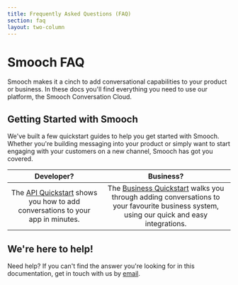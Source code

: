 ```yaml
---
title: Frequently Asked Questions (FAQ)
section: faq
layout: two-column
---
```


# Smooch FAQ

Smooch makes it a cinch to add conversational capabilities to your product or business. In these docs you'll find everything you need to use our platform, the Smooch Conversation Cloud.

## Getting Started with Smooch

We've built a few quickstart guides to help you get started with Smooch. Whether you're building messaging into your product or simply want to start engaging with your customers on a new channel, Smooch has got you covered.

|Developer?|Business?|
|:-:|:-:|
|The [API Quickstart](/docs/api-quickstart/) shows you how to add conversations to your app in minutes.|The [Business Quickstart](/docs/business-quickstart/) walks you through adding conversations to your favourite business system, using our quick and easy integrations.|

## We're here to help!

Need help? If you can't find the answer you're looking for in this documentation, get in touch with us by [email](mailto:help@smooch.io).
